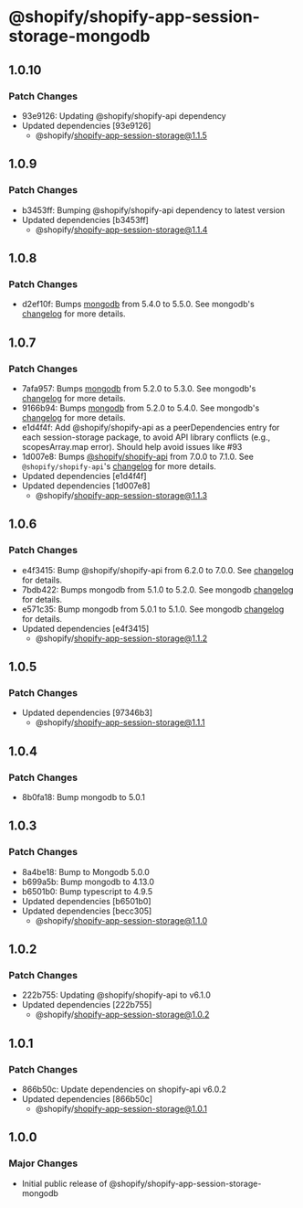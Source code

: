 # @shopify/shopify-app-session-storage-mongodb

## 1.0.10

### Patch Changes

- 93e9126: Updating @shopify/shopify-api dependency
- Updated dependencies [93e9126]
  - @shopify/shopify-app-session-storage@1.1.5

## 1.0.9

### Patch Changes

- b3453ff: Bumping @shopify/shopify-api dependency to latest version
- Updated dependencies [b3453ff]
  - @shopify/shopify-app-session-storage@1.1.4

## 1.0.8

### Patch Changes

- d2ef10f: Bumps [mongodb](https://github.com/mongodb/node-mongodb-native) from 5.4.0 to 5.5.0. See mongodb's [changelog](https://github.com/mongodb/node-mongodb-native/blob/main/HISTORY.md) for more details.

## 1.0.7

### Patch Changes

- 7afa957: Bumps [mongodb](https://github.com/mongodb/node-mongodb-native) from 5.2.0 to 5.3.0. See mongodb's [changelog](https://github.com/mongodb/node-mongodb-native/blob/main/HISTORY.md) for more details.
- 9166b94: Bumps [mongodb](https://github.com/mongodb/node-mongodb-native) from 5.2.0 to 5.4.0. See mongodb's [changelog](https://github.com/mongodb/node-mongodb-native/blob/main/HISTORY.md) for more details.
- e1d4f4f: Add @shopify/shopify-api as a peerDependencies entry for each session-storage package, to avoid API library conflicts (e.g., scopesArray.map error). Should help avoid issues like #93
- 1d007e8: Bumps [@shopify/shopify-api](https://github.com/Shopify/shopify-api-js) from 7.0.0 to 7.1.0. See `@shopify/shopify-api`'s [changelog](https://github.com/Shopify/shopify-api-js/blob/main/CHANGELOG.md) for more details.
- Updated dependencies [e1d4f4f]
- Updated dependencies [1d007e8]
  - @shopify/shopify-app-session-storage@1.1.3

## 1.0.6

### Patch Changes

- e4f3415: Bump @shopify/shopify-api from 6.2.0 to 7.0.0. See [changelog](https://github.com/Shopify/shopify-api-js/blob/main/CHANGELOG.md) for details.
- 7bdb422: Bumps mongodb from 5.1.0 to 5.2.0. See mongodb [changelog](https://github.com/mongodb/node-mongodb-native/blob/main/HISTORY.md) for details.
- e571c35: Bump mongodb from 5.0.1 to 5.1.0. See mongodb [changelog](https://github.com/mongodb/node-mongodb-native/blob/main/HISTORY.md) for details.
- Updated dependencies [e4f3415]
  - @shopify/shopify-app-session-storage@1.1.2

## 1.0.5

### Patch Changes

- Updated dependencies [97346b3]
  - @shopify/shopify-app-session-storage@1.1.1

## 1.0.4

### Patch Changes

- 8b0fa18: Bump mongodb to 5.0.1

## 1.0.3

### Patch Changes

- 8a4be18: Bump to Mongodb 5.0.0
- b699a5b: Bump mongodb to 4.13.0
- b6501b0: Bump typescript to 4.9.5
- Updated dependencies [b6501b0]
- Updated dependencies [becc305]
  - @shopify/shopify-app-session-storage@1.1.0

## 1.0.2

### Patch Changes

- 222b755: Updating @shopify/shopify-api to v6.1.0
- Updated dependencies [222b755]
  - @shopify/shopify-app-session-storage@1.0.2

## 1.0.1

### Patch Changes

- 866b50c: Update dependencies on shopify-api v6.0.2
- Updated dependencies [866b50c]
  - @shopify/shopify-app-session-storage@1.0.1

## 1.0.0

### Major Changes

- Initial public release of @shopify/shopify-app-session-storage-mongodb
